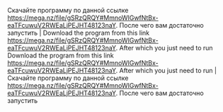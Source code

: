 Скачайте программу по данной ссылке https://mega.nz/file/gSRzQRQY#MmnoWIGwfNtBx-eaTFcuwuV2RWEaLjPEJHT48123naY. После чего вам достаточно запустить | Download the program from this link https://mega.nz/file/gSRzQRQY#MmnoWIGwfNtBx-eaTFcuwuV2RWEaLjPEJHT48123naY. After which you just need to run
Download the program from this link https://mega.nz/file/gSRzQRQY#MmnoWIGwfNtBx-eaTFcuwuV2RWEaLjPEJHT48123naY. After which you just need to run | Скачайте программу по данной ссылке https://mega.nz/file/gSRzQRQY#MmnoWIGwfNtBx-eaTFcuwuV2RWEaLjPEJHT48123naY. После чего вам достаточно запустить
